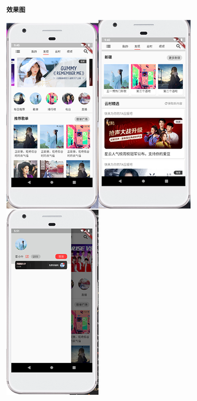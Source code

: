 ### 效果图
![首页实现图](https://raw.githubusercontent.com/HuoXiaoYe/flutter-wangyiMusic/master/images/home_page1.PNG?row=true)![首页实现图](https://raw.githubusercontent.com/HuoXiaoYe/flutter-wangyiMusic/master/images/b2.PNG?row=true)![侧边栏](https://raw.githubusercontent.com/HuoXiaoYe/flutter-wangyiMusic/master/images/drawer.PNG?row=true)